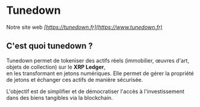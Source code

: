 # Tunedown

Notre site web *[https://tunedown.fr](https://www.tunedown.fr)*

## C'est quoi tunedown ?

Tunedown permet de tokeniser des actifs réels (immobilier, œuvres d'art, objets de collection) sur le **XRP Ledger**, \
en les transformant en jetons numériques.
Elle permet de gérer la propriété de jetons et échanger ces actifs
de manière sécurisée.

L'objectif est de simplifier et de démocratiser l'accès à l'investissement dans des biens tangibles via la blockchain.
